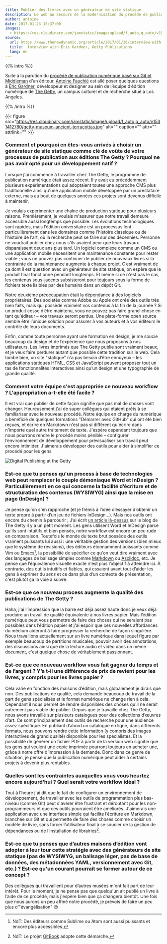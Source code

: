 ```yaml
---
title: Publier des livres avec un générateur de site statique
description: Le web au secours de la modernisation du procéde de publication de livres numériques et papier.
author: antoine
date: 2017-01-23 15:37:00
images:
  - https://res.cloudinary.com/jamstatic/image/upload/f_auto,q_auto/v1523364540/eric_ruth_greg_1009_1200.jpg
source:
  url: https://www.thenewdynamic.org/article/2017/01/26/interview-with-eric-gardner-getty/
  title:  Interview with Eric Gardner, Getty Publications
  lang: en
---
```


{{% intro %}}

Suite à la parution du [procédé de publication numérique basé sur Git et Middleman](http://blogs.getty.edu/iris/an-editors-view-of-digital-publishing/)
d’un éditeur, [Antoine Fauchié](https://www.quaternum.net/) est allé poser
quelques questions à [Eric Gardner](https://egardner.github.io/), développeur et
designer au sein de l’équipe d’édition numérique de [The Getty](https://getty.edu/),
un campus culturel et de recherche situé à Los Angeles.

{{% /intro %}}

{{< figure
src="https://res.cloudinary.com/jamstatic/image/upload/f_auto,q_auto/v1531412780/getty-museum-ancient-terracottas.jpg"
alt="" caption="" attr="" attrlink="" >}}

### Comment et pourquoi en êtes-vous arrivés à choisir un générateur de site statique comme clé de voûte de votre processus de publication aux éditions The Getty ? Pourquoi ne pas avoir opté pour un développement natif ?

Lorsque j'ai commencé à travailler chez The Getty, le programme de publication
numérique était assez récent. Il y avait eu précédemment plusieurs
expérimentations qui adoptaient toutes une approche CMS plus traditionnelle
ainsi qu'une application mobile développée par un prestataire externe, mais au
bout de quelques années ces projets sont devenus difficile à maintenir.

Je voulais expérimenter une chaîne de production statique pour plusieurs
raisons. Premièrement, je voulais m'assurer que notre travail demeure accessible
aussi longtemps que possible. Les évolutions technologiques sont rapides, mais
l’édition universitaire est un processus lent – particulièrement dans les
domaines comme l’histoire classique ou de l’histoire de l’art, où la recherche
peut se faire sur des décennies. Personne ne voudrait publier chez nous s'ils
avaient peur que leurs travaux disparaissent deux ans plus tard. Un logiciel
complexe comme un CMS ou une application mobile nécessitent une maintenance
constante pour rester viable ; vous ne pouvez pas continuer de publier de
nouveaux livres si la contrainte de la maintenance augmente à chaque projet.
C’est vraiment de ça dont il est question avec un générateur de site statique,
on espère que le produit final fonctionne pendant longtemps. Et même si ce n'est
pas le cas, les contenus sous-jacents subsisteront pour toujours sous la forme
de fichiers texte lisibles par des humains dans un dépôt Git.

Notre deuxième préoccupation était la dépendance à des logiciels propriétaires.
Des sociétés comme Adobe ou Apple ont créé des outils très bien faits, mais qui
possède vraiment vos contenus à la fin de la journée ? Si un produit cesse
d’être maintenu, vous ne pouvez pas faire grand-chose en tant qu'éditeur – vos
travaux seront perdus. Une plate-forme open source semble être l’unique solution
pour assurer à vos auteurs et à vos éditeurs le contrôle de leurs documents.

Enfin, comme toute personne ayant une formation en design, je me soucie beaucoup
du design et de l’expérience que nous proposons à nos utilisateurs. Les livres
imprimés que The Getty publie sont vraiment beaux, et je veux faire perdurer
autant que possible cette tradition sur le web. Cela tombe bien, un site
"statique" n'a pas besoin d’être ennuyeux – les applications statiques HTML, CSS
et JavaScript peuvent proposer tout un tas de fonctionnalités interactives ainsi
qu’un design et une typographie de grande qualité.

### Comment votre équipe s'est appropriée ce nouveau workflow ? L'appropriation a-t-elle été facile ?

Il est vrai que publier de cette façon signifie que pas mal de choses vont
changer. Heureusement j'ai de super collègues qui étaient prêts à se
familiariser avec le nouveau procédé. Notre équipe en charge du numérique a
bénéficié de quelques formations "Démarrer avec GitHub" qui ont été bien reçues,
et écrire en Markdown n'est pas si différent qu'écrire dans n'importe quel autre
traitement de texte. J'espère cependant toujours que nous pourrons rendre le
procédé moins pénible – configurer l’environnement de développement pour
prévisualiser son travail peut encore intimider. J'aimerais développer des
outils pour aider à simplifier ce procédé pour les gens.

![Digital Publishing at the Getty](https://res.cloudinary.com/jamstatic/image/upload/f_auto,q_auto/v1523364540/eric_ruth_greg_1009_1200.jpg)

### Est-ce que tu penses qu'un process à base de technologies web peut remplacer le couple démoniaque Word et InDesign ? Particulièrement en ce qui concerne la facilité d’écriture et de structuration des contenus (WYSIWYG) ainsi que la mise en page (InDesign) ?

Je pense qu'on s'en rapproche (et je frémis à l’idée d’essayer d’obtenir un
texte propre à partir d’un jeu de fichiers InDesign…). Mais nos outils ont
encore du chemin à parcourir ; J’ai écrit
[un article là-dessus](http://blogs.getty.edu/iris/digital-publishing-needs-new-tools/)
sur le blog de The Getty il y a un petit moment. Les gens utilisent Word et
InDesign parce qu'ils sont intuitifs et bien pensés, notre workflow est encore
un peu rude en comparaison. Toutefois le monde du texte brut possède des outils
vraiment puissants lui aussi : une véritable gestion des versions (bien mieux
que le système de révisions), des éditeurs étonnamment puissants comme Vim ou
Emacs[^1], la possibilité de spécifier ce qu'on veut dire vraiment avec des
langages de balisage simples comme
[Markdown](https://learnxinyminutes.com/docs/fr-fr/markdown/) ou
[Asciidoc](https://learnxinyminutes.com/docs/asciidoc/), etc. Je pense que
l’équivalence visuelle exacte n'est plus l’objectif à atteindre ici. À
contrario, des outils intuitifs et fiables, qui essaient avant tout d’aider les
gens à exprimer du _sens_ et ce dans plus d’un contexte de présentation, c'est
plutôt ça la voie à suivre.

### Est-ce que ce nouveau process augmente la qualité des publications de The Getty ?

Haha, j'ai l’impression que la barre est déjà assez haute donc je veux déjà
produire un travail de qualité équivalente à nos livres papier. Mais l’édition
numérique peut vous permettre de faire des choses qui ne seraient pas possibles
dans l’édition papier et j'ai espoir que ces nouvelles affordances du médium
aideront à faire progresser la recherche de façon singulière. Nous travaillons
actuellement sur un livre numérique dans lequel figure par exemple beaucoup de
partitions musicales, pouvoir avoir des annotations, des discussions ainsi que
de la lecture audio et vidéo dans un même document, c'est quelque chose de
véritablement passionnant.

### Est-ce que ce nouveau workflow vous fait gagner du temps et de l’argent ? Y’a t-il une différence de prix de revient pour les livres, y compris pour les livres papier ?

Cela varie en fonction des maisons d’édition, mais globalement je dirais que
non. Des publications de qualité, cela demande beaucoup de travail de la part de
gens spécialisés et le format numérique ne change rien à cela. Cependant il nous
permet de rendre disponibles des choses qu'il ne serait autrement pas viable de
publier. Depuis que je travaille chez The Getty, nous avons travaillé sur
plusieurs catalogues pour des collections d’œuvres d’art. Ce sont principalement
des outils de recherche pour une audience assez spécifique. En publiant d’abord
un catalogue en ligne, dans différents formats, nous pouvons rendre cette
information (y compris des images interactives de grand qualité) disponible pour
les spécialistes. Et la possibilité de générer un fichier PDF à partir de la
version web signifie que les gens qui veulent une copie imprimée pourront
toujours en acheter une, grâce à notre offre d’impression à la demande. Donc
dans ce genre de situation, je pense que la publication numérique peut aider à
certains projets à devenir plus rentables.

### Quelles sont les contraintes auxquelles vous vous heurtez encore aujourd’hui ? Quel serait votre workflow idéal ?

Tout à l’heure j'ai dit que le fait de configurer un environnement de
développement, de travailler avec les outils de programmation plus bas-niveau
(comme Git) peut s'avérer être frustrant et déroutant pour les non-programmeurs
et que ces outils pourraient être améliorés. J'aimerais une application avec une
interface simple qui facilite l’écriture en Markdown, branchée sur Git et qui
permette de faire des choses comme choisir un modèle de livre, sans forcer
l’utilisateur final à se soucier de la gestion de dépendances ou de
l’installation de librairies[^2].

### Est-ce que tu penses que d’autres maisons d’édition vont adopter à leur tour cette stratégie avec des générateurs de site statique (pas de WYSIWYG, un balisage léger, pas de base de données, des métadonnées YAML, versionnement avec Git, etc.) ? Est-ce qu'un courant pourrait se former autour de ce concept ?

Des collègues qui travaillent pour d’autres musées m'ont fait part de leur
intérêt. Pour le moment, je ne pense pas que quelqu'un ait publié un livre à
l’aide de ce procédé, mais j'espère bien que ça changera bientôt. Une fois que
nous aurons un peu affiné notre procédé, je prévois de faire un peu plus
d’"évangélisation" 😉

[^1]: NdT: Des éditeurs comme Sublime ou Atom sont aussi puissants et encore plus accessibles.

[^2]: NdT: Le projet [GitBook](https://www.gitbook.com) adopte cette démarche.
